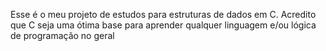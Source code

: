 Esse é o meu projeto de estudos para estruturas de dados em C.
Acredito que C seja uma ótima base para aprender qualquer linguagem e/ou lógica de programação no geral

